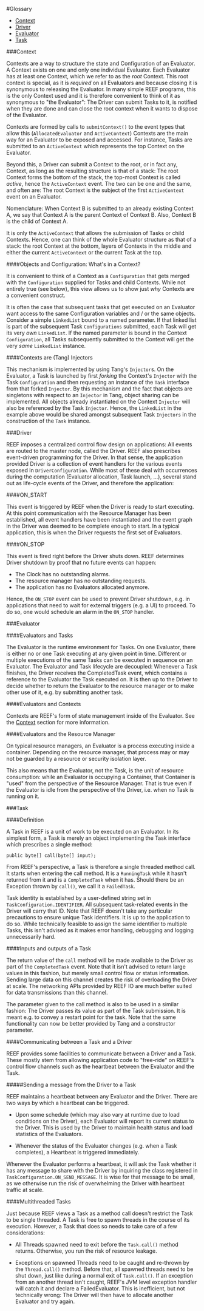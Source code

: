 <!--
Licensed to the Apache Software Foundation (ASF) under one
or more contributor license agreements.  See the NOTICE file
distributed with this work for additional information
regarding copyright ownership.  The ASF licenses this file
to you under the Apache License, Version 2.0 (the
"License"); you may not use this file except in compliance
with the License.  You may obtain a copy of the License at

http://www.apache.org/licenses/LICENSE-2.0

Unless required by applicable law or agreed to in writing,
software distributed under the License is distributed on an
"AS IS" BASIS, WITHOUT WARRANTIES OR CONDITIONS OF ANY
KIND, either express or implied.  See the License for the
specific language governing permissions and limitations
under the License.
-->
#Glossary

- [Context](#context)
- [Driver](#driver)
- [Evaluator](#evaluator)
- [Task](#task)

###<a name="context"></a>Context

Contexts are a way to structure the state and Configuration of an Evaluator. A Context exists on one and only one individual Evaluator. Each Evaluator has at least one Context, which we refer to as the *root* Context. This root context is special, as it is *required* on all Evaluators and because closing it is synonymous to releasing the Evaluator. In many simple REEF programs, this is the only Context used and it is therefore convenient to think of it as synonymous to "the Evaluator": The Driver can submit Tasks to it, is notified when they are done and can close the root context when it wants to dispose of the Evaluator.

Contexts are formed by calls to `submitContext()` to the event types that allow this (`AllocatedEvaluator` and `ActiveContext`) Contexts are the main way for an Evaluator to be exposed and accessed. For instance, Tasks are submitted to an `ActiveContext` which represents the top Context on the Evaluator.

Beyond this, a Driver can submit a Context to the root, or in fact any, Context, as long as the resulting structure is that of a stack: The root Context forms the bottom of the stack, the top-most Context is called *active*, hence the `ActiveContext` event. The two can be one and the same, and often are: The root Context is the subject of the first `ActiveContext` event on an Evaluator.

Nomenclature: When Context B is submitted to an already existing Context A, we say that Context A is the parent Context of Context B. Also, Context B is the child of Context A.

It is only the `ActiveContext` that allows the submission of Tasks or child Contexts. Hence, one can think of the whole Evaluator structure as that of a stack: the root Context at the bottom, layers of Contexts in the middle and either the current `ActiveContext` or the current Task at the top.

####Objects and Configuration: What's in a Context?

It is convenient to think of a Context as a `Configuration` that gets merged with the `Configuration` supplied for Tasks and child Contexts. While not entirely true (see below), this view allows us to show just *why* Contexts are a convenient construct.

It is often the case that subsequent tasks that get executed on an Evaluator want access to the same Configuration variables and / or the same objects. Consider a simple `LinkedList` bound to a named parameter. If that linked list is part of the subsequent Task `Configurations` submitted, each Task will get its very *own* `LinkedList`. If the named parameter is bound in the Context `Configuration`, all Tasks subsequently submitted to the Context will get the very *same* `LinkedList` instance.

####Contexts are (Tang) Injectors

This mechanism is implemented by using Tang's `Injector`s. On the Evaluator, a Task is launched by first *forking* the Context's `Injector` with the Task `Configuration` and then requesting an instance of the `Task` interface from that forked `Injector`. By this mechanism and the fact that objects are singletons with respect to an `Injector` in Tang, object sharing can be implemented. All objects already instantiated on the Context `Injector` will also be referenced by the Task `Injector`. Hence, the `LinkedList` in the example above would be shared amongst subsequent Task `Injectors` in the construction of the `Task` instance.

###<a name="driver"></a>Driver

REEF imposes a centralized control flow design on applications: All events are routed to the master node, called the Driver. REEF also prescribes event-driven programming for the Driver. In that sense, the application provided Driver is a collection of event handlers for the various events exposed in `DriverConfiguration`. While most of these deal with occurrences during the computation (Evaluator allocation, Task launch, ...), several stand out as life-cycle events of the Driver, and therefore the application:

####ON_START

This event is triggered by REEF when the Driver is ready to start executing. At this point communication with the Resource Manager has been established, all event handlers have been instantiated and the event graph in the Driver was deemed to be complete enough to start. In a typical application, this is when the Driver requests the first set of Evaluators.

####ON_STOP

This event is fired right before the Driver shuts down. REEF determines Driver shutdown by proof that no future events can happen:

- The Clock has no outstanding alarms.
- The resource manager has no outstanding requests.
- The application has no Evaluators allocated anymore.

Hence, the `ON_STOP` event can be used to prevent Driver shutdown, e.g. in applications that need to wait for external triggers (e.g. a UI) to proceed. To do so, one would schedule an alarm in the `ON_STOP` handler.

###<a name="evaluator"></a>Evaluator

####Evaluators and Tasks

The Evaluator is the runtime environment for Tasks. On one Evaluator, there is either no or one Task executing at any given point in time. Different or multiple executions of the same Tasks can be executed in sequence on an Evaluator. The Evaluator and Task lifecycle are decoupled: Whenever a Task finishes, the Driver receives the CompletedTask event, which contains a reference to the Evaluator the Task executed on. It is then up to the Driver to decide whether to return the Evaluator to the resource manager or to make other use of it, e.g. by submitting another task.

####Evaluators and Contexts

Contexts are REEF's form of state management inside of the Evaluator. See the [Context](#context) section for more information.

####Evaluators and the Resource Manager

On typical resource managers, an Evaluator is a process executing inside a container. Depending on the resource manager, that process may or may not be guarded by a resource or security isolation layer.

This also means that the Evaluator, not the Task, is the unit of resource consumption: while an Evaluator is occupying a Container, that Container is "used" from the perspective of the Resource Manager. That is true even if the Evaluator is idle from the perspective of the Driver, i.e. when no Task is running on it.

###<a name="task"></a>Task

####Definition

A Task in REEF is a unit of work to be executed on an Evaluator. In its simplest form, a Task is merely an object implementing the Task interface which prescribes a single method:

    public byte[] call(byte[] input);
    
From REEF's perspective, a Task is therefore a single threaded method call. It starts when entering the call method. It is a `RunningTask` while it hasn't returned from it and is a `CompletedTask` when it has. Should there be an Exception thrown by `call()`, we call it a `FailedTask`.

Task identity is established by a user-defined string set in `TaskConfiguration.IDENTIFIER`. All subsequent task-related events in the Driver will carry that ID. Note that REEF doesn't take any particular precautions to ensure unique Task identifiers. It is up to the application to do so. While technically feasible to assign the same identifier to multiple Tasks, this isn't advised as it makes error handling, debugging and logging unnecessarily hard.

####Inputs and outputs of a Task

The return value of the `call` method will be made available to the Driver as part of the `CompletedTask` event. Note that it isn't advised to return large values in this fashion, but merely small control flow or status information. Sending large data on this channel creates the risk of overloading the Driver at scale. The networking APIs provided by REEF IO are much better suited for data transmissions than this channel.

The parameter given to the call method is also to be used in a similar fashion: The Driver passes its value as part of the Task submission. It is meant e.g. to convey a restart point for the task. Note that the same functionality can now be better provided by Tang and a constructor parameter.

####Communicating between a Task and a Driver

REEF provides some facilities to communicate between a Driver and a Task. These mostly stem from allowing application code to "free-ride" on REEF's control flow channels such as the heartbeat between the Evaluator and the Task.

#####Sending a message from the Driver to a Task

REEF maintains a heartbeat between any Evaluator and the Driver. There are two ways by which a heartbeat can be triggered.

- Upon some schedule (which may also vary at runtime due to load conditions on the Driver), each Evaluator will report its current status to the Driver. This is used by the Driver to maintain health status and load statistics of the Evaluators.

- Whenever the status of the Evaluator changes (e.g. when a Task completes), a Heartbeat is triggered immediately.

Whenever the Evaluator performs a heartbeat, it will ask the Task whether it has any message to share with the Driver by inquiring the class registered in `TaskConfiguration.ON_SEND_MESSAGE`. It is wise for that message to be small, as we otherwise run the risk of overwhelming the Driver with heartbeat traffic at scale.

####Multithreaded Tasks

Just because REEF views a Task as a method call doesn't restrict the Task to be single threaded. A Task is free to spawn threads in the course of its execution. However, a Task that does so needs to take care of a few considerations:

- All Threads spawned need to exit before the `Task.call()` method returns. Otherwise, you run the risk of resource leakage.

- Exceptions on spawned Threads need to be caught and re-thrown by the `Thread.call()` method. Before that, all spawned threads need to be shut down, just like during a normal exit of `Task.call()`. If an exception from an another thread isn't caught, REEF's JVM level exception handler will catch it and declare a FailedEvaluator. This is inefficient, but not technically wrong: The Driver will then have to allocate another Evaluator and try again.
